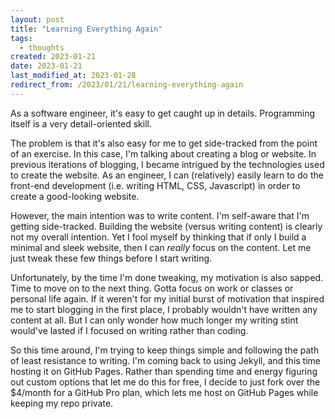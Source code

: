 ```yaml
---
layout: post
title: "Learning Everything Again"
tags:
  - thoughts
created: 2023-01-21
date: 2023-01-21
last_modified_at: 2023-01-28
redirect_from: /2023/01/21/learning-everything-again
---
```

As a software engineer, it's easy to get caught up in details. Programming itself is a very detail-oriented skill.

The problem is that it's also easy for me to get side-tracked from the point of an exercise. In this case, I'm talking about creating a blog or website. In previous iterations of blogging, I became intrigued by the technologies used to create the website. As an engineer, I can (relatively) easily learn to do the front-end development (i.e.  writing HTML, CSS, Javascript) in order to create a good-looking website.

However, the main intention was to write content. I'm self-aware that I'm getting side-tracked. Building the website (versus writing content) is clearly not my overall intention. Yet I fool myself by thinking that if only I build a minimal and sleek website, then I can *really* focus on the content. Let me just tweak these few things before I start writing.

Unfortunately, by the time I'm done tweaking, my motivation is also sapped. Time to move on to the next thing. Gotta focus on work or classes or personal life again. If it weren't for my initial burst of motivation that inspired me to start blogging in the first place, I probably wouldn't have written any content at all. But I can only wonder how much longer my writing stint would've lasted if I focused on writing rather than coding.

So this time around, I'm trying to keep things simple and following the path of least resistance to writing. I'm coming back to using Jekyll, and this time hosting it on GitHub Pages. Rather than spending time and energy figuring out custom options that let me do this for free, I decide to just fork over the $4/month for a GitHub Pro plan, which lets me host on GitHub Pages while keeping my repo private.

